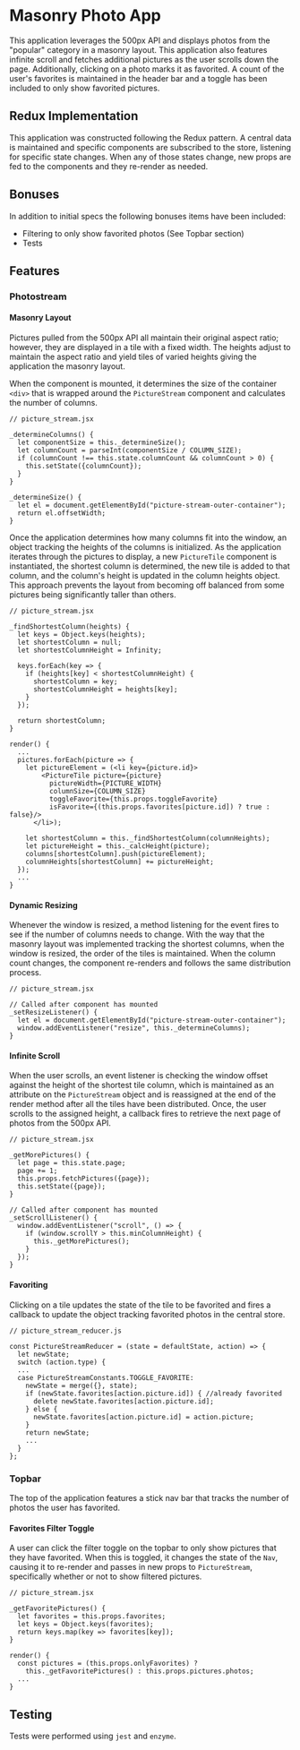 # Masonry Photo App

This application leverages the 500px API and displays photos from the
"popular" category in a masonry layout.  This application also features
infinite scroll and fetches additional pictures as the user scrolls down
the page.  Additionally, clicking on a photo marks it as favorited.  A
count of the user's favorites is maintained in the header bar and a toggle
has been included to only show favorited pictures.

## Redux Implementation

This application was constructed following the Redux pattern.  A central data is maintained and specific components are subscribed to the store, listening for specific state changes.  When any of those states change, new props are fed to the components and they re-render as needed.

## Bonuses

In addition to initial specs the following bonuses items have been included:
* Filtering to only show favorited photos (See Topbar section)
* Tests

## Features

### Photostream

#### Masonry Layout
Pictures pulled from the 500px API all maintain their
original aspect ratio; however, they are displayed in
a tile with a fixed width.  The heights adjust to maintain the aspect ratio and yield tiles of varied heights giving the application the masonry layout.

When the component is mounted, it determines the size of the container `<div>` that is wrapped around the `PictureStream` component and calculates the number of columns.

```
// picture_stream.jsx

_determineColumns() {
  let componentSize = this._determineSize();
  let columnCount = parseInt(componentSize / COLUMN_SIZE);
  if (columnCount !== this.state.columnCount && columnCount > 0) {
    this.setState({columnCount});
  }
}

_determineSize() {
  let el = document.getElementById("picture-stream-outer-container");
  return el.offsetWidth;
}
```
Once the application determines how many columns fit into the window, an object tracking the heights of the columns is initialized.  As the application iterates through the pictures to display, a new `PictureTile` component is instantiated, the shortest column is determined, the new tile is added to that column, and the column's height is updated in the column heights object.  This approach prevents the layout from becoming off balanced from some pictures being significantly taller than others.  

```
// picture_stream.jsx

_findShortestColumn(heights) {
  let keys = Object.keys(heights);
  let shortestColumn = null;
  let shortestColumnHeight = Infinity;

  keys.forEach(key => {
    if (heights[key] < shortestColumnHeight) {
      shortestColumn = key;
      shortestColumnHeight = heights[key];
    }
  });

  return shortestColumn;
}

render() {
  ...
  pictures.forEach(picture => {
    let pictureElement = (<li key={picture.id}>
        <PictureTile picture={picture}
          pictureWidth={PICTURE_WIDTH}
          columnSize={COLUMN_SIZE}
          toggleFavorite={this.props.toggleFavorite}
          isFavorite={(this.props.favorites[picture.id]) ? true : false}/>
      </li>);

    let shortestColumn = this._findShortestColumn(columnHeights);
    let pictureHeight = this._calcHeight(picture);
    columns[shortestColumn].push(pictureElement);
    columnHeights[shortestColumn] += pictureHeight;
  });
  ...
}
```

#### Dynamic Resizing

Whenever the window is resized, a method listening for the event fires to see if the number of columns needs to change.  With the way that the masonry layout was implemented tracking the shortest columns, when the window is resized, the order of the tiles is maintained.  When the column count changes, the component re-renders and follows the same distribution process.

```
// picture_stream.jsx

// Called after component has mounted
_setResizeListener() {
  let el = document.getElementById("picture-stream-outer-container");
  window.addEventListener("resize", this._determineColumns);
}
```

#### Infinite Scroll

When the user scrolls, an event listener is checking the window offset against the height of the shortest tile column, which is maintained as an attribute on the ```PictureStream``` object and is reassigned at the end of the render method after all the tiles have been distributed.  Once, the user scrolls to the assigned height, a callback fires to retrieve the next page of photos from the 500px API.  

```
// picture_stream.jsx

_getMorePictures() {
  let page = this.state.page;
  page += 1;
  this.props.fetchPictures({page});
  this.setState({page});
}

// Called after component has mounted
_setScrollListener() {
  window.addEventListener("scroll", () => {
    if (window.scrollY > this.minColumnHeight) {
      this._getMorePictures();
    }
  });
}
```

#### Favoriting

Clicking on a tile updates the state of the tile to be favorited and fires a callback to update the object tracking favorited photos in the central store.

```
// picture_stream_reducer.js

const PictureStreamReducer = (state = defaultState, action) => {
  let newState;
  switch (action.type) {
  ...
  case PictureStreamConstants.TOGGLE_FAVORITE:
    newState = merge({}, state);
    if (newState.favorites[action.picture.id]) { //already favorited
      delete newState.favorites[action.picture.id];
    } else {
      newState.favorites[action.picture.id] = action.picture;
    }
    return newState;
    ...
  }
};
```

### Topbar

The top of the application features a stick nav bar that tracks the number of photos the user has favorited.

#### Favorites Filter Toggle

A user can click the filter toggle on the topbar to only show pictures that they have favorited.  When this is toggled, it changes the state of the `Nav`, causing it to re-render and passes in new props to `PictureStream`, specifically whether or not to show filtered pictures.

```
// picture_stream.jsx

_getFavoritePictures() {
  let favorites = this.props.favorites;
  let keys = Object.keys(favorites);
  return keys.map(key => favorites[key]);
}

render() {
  const pictures = (this.props.onlyFavorites) ?
    this._getFavoritePictures() : this.props.pictures.photos;
  ...
}
```

## Testing

Tests were performed using `jest` and `enzyme`.
